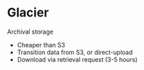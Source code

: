 # Glacier

Archival storage

* Cheaper than S3
* Transition data from S3, or direct-upload
* Download via retrieval request (3-5 hours)
